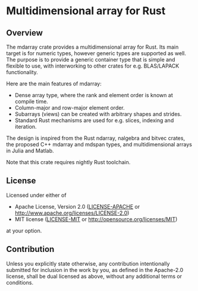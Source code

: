 # Multidimensional array for Rust

## Overview

The mdarray crate provides a multidimensional array for Rust. Its main target
is for numeric types, however generic types are supported as well. The purpose
is to provide a generic container type that is simple and flexible to use,
with interworking to other crates for e.g. BLAS/LAPACK functionality.

Here are the main features of mdarray:

- Dense array type, where the rank and element order is known at compile time.
- Column-major and row-major element order.
- Subarrays (views) can be created with arbitrary shapes and strides.
- Standard Rust mechanisms are used for e.g. slices, indexing and iteration.

The design is inspired from the Rust ndarray, nalgebra and bitvec crates,
the proposed C++ mdarray and mdspan types, and multidimensional arrays in
Julia and Matlab.

Note that this crate requires nightly Rust toolchain.

## License

Licensed under either of

 * Apache License, Version 2.0
   ([LICENSE-APACHE](LICENSE-APACHE) or http://www.apache.org/licenses/LICENSE-2.0)
 * MIT license
   ([LICENSE-MIT](LICENSE-MIT) or http://opensource.org/licenses/MIT)

at your option.

## Contribution

Unless you explicitly state otherwise, any contribution intentionally submitted
for inclusion in the work by you, as defined in the Apache-2.0 license, shall be
dual licensed as above, without any additional terms or conditions.
